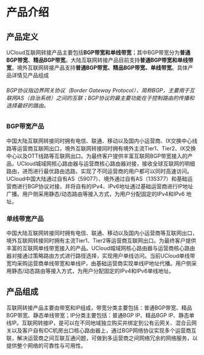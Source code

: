 # 产品介绍
## 产品定义
UCloud互联网转接产品主要包括**BGP带宽和单线带宽**；其中BGP带宽分为**普通BGP带宽**、**精品BGP带宽**。大陆互联网转接产品目前支持**普通BGP带宽和单线带宽**，境外互联网转接产品支持**普通BGP带宽、精品BGP带宽、单线带宽**。具体产品详情见产品组成
###### BGP协议指边界网关协议（Border Gateway Protocol），简称BGP，主要用于互联网AS（自治系统）之间的互联；BGP协议的最主要功能在于控制路由的传播和选择最好的路由。
### BGP带宽产品
中国大陆互联网转接同时拥有电信、联通、移动以及国内小运营商、IX交换中心线路等运营商互联网出口，境外互联网转接同时拥有境外主流Tier1、Tier2、IX交换中心以及OTT线路等互联网出口。为最终客户提供丰富互联网BGP带宽接入的产品，UCloud城域网核心路由器与运营商核心路由器对接，接收全球互联网的明细路由，进而进行最优路由选路，实现了不同运营商的用户都可以同时高速访问。UCloud中国大陆通过自有AS（59077）、境外通过自有AS（135377）和基础运营商进行BGP协议对接，并将自有的IPv4、IPv6地址通过基础运营商进行IP地址广播。用户侧采用静态/动态路由等接入方式，为用户分配固定的IPv4和IPv6 地址。

### 单线带宽产品
中国大陆互联网转接同时拥有电信、联通、移动以及国内小运营商等互联网出口，境外互联网转接同时拥有主流Tier1、Tier2等运营商互联网出口。为最终客户提供丰富的互联网单线带宽接入的产品。UCloud城域网核心路由器与运营商核心路由器对接通过策略路由方式进行路径选择，实现用户单线访问。当前UCloud单线带宽均采购运营商单线带宽和单线IP，由基础运营商实现单线IP地址代播。用户侧采用静态/动态路由等接入方式，为用户分配固定的IPv4和IPv6单线地址。

## 产品组成
互联网转接产品主要由带宽和IP组成，带宽分类主要包括：普通BGP带宽、精品BGP带宽、静态单线带宽；IP分类主要包括：普通BGP IP、精品BGP IP、静态单线IP。互联网转接IP，是可以在不同地域独立购买并绑定到公有云网关、混合云网关以及客户自有IDC机房出口核心路由器上，通过BGP网络协议实现多个运营商互联，解决运营商之间互联互通问题，可做到多运营商之间网络冗余的网络服务，以提供整个网络的可靠性与可用性。
